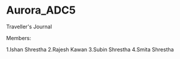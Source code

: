 # Aurora_ADC5
 Traveller's Journal

Members:

1.Ishan Shrestha
2.Rajesh Kawan
3.Subin Shrestha
4.Smita Shrestha